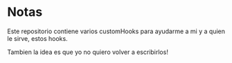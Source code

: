 # Notas

Este repositorio contiene varios customHooks para ayudarme a mi y a quien le sirve, estos hooks.

Tambien la idea es que yo no quiero volver a escribirlos!